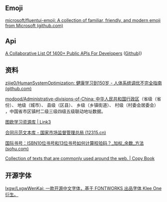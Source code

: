 


## Emoji

[microsoft/fluentui-emoji: A collection of familiar, friendly, and modern emoji from Microsoft (github.com)](https://github.com/microsoft/fluentui-emoji)


## Api

[A Collaborative List Of 1400+ Public APIs For Developers](https://publicapis.dev/) ([Github)](https://github.com/public-apis-dev/public-apis))


## 资料

[zijie0/HumanSystemOptimization: 健康学习到150岁 - 人体系统调优不完全指南 (github.com)](https://github.com/zijie0/HumanSystemOptimization)

[modood/Administrative-divisions-of-China: 中华人民共和国行政区](https://github.com/modood/Administrative-divisions-of-China)（省级（省份）、 地级（城市）、 县级（区县）、 乡级（乡镇街道）、 村级（村委会居委会） ，中国省市区镇村二级三级四级五级联动地址数据。

[图欧学习资源库 | Link3](https://link3.cc/tuostudy)

[合同示范文本库 - 国家市场监督管理总局 (12315.cn)](https://cont.12315.cn/)

[国际书号：ISBN10位书号和13位书号如何计算校验码？_加权_余数_方法 (sohu.com)](https://www.sohu.com/a/539596998_120323735)

[Collection of texts that are commonly used around the web. | Copy Book](https://copybook.me/)

## 开源字体

[lxgw/LxgwWenKai:  一款开源中文字体，基于 FONTWORKS 出品字体 Klee One 衍生。](https://github.com/lxgw/LxgwWenKai)

